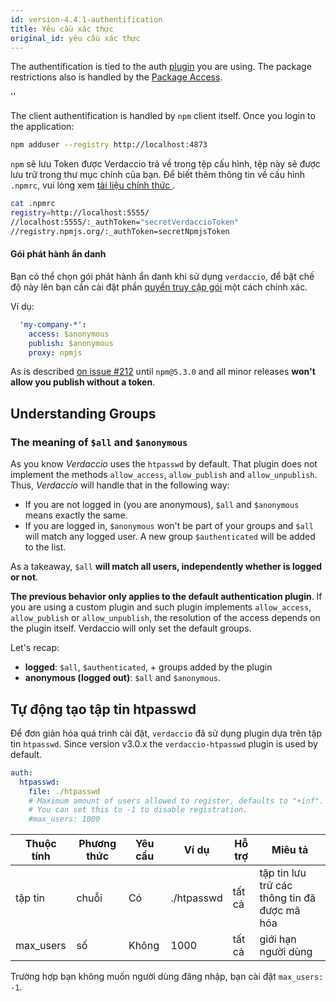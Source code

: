 ```yaml
---
id: version-4.4.1-authentification
title: Yêu cầu xác thực
original_id: yêu cầu xác thực
---
```


The authentification is tied to the auth [plugin](plugins.md) you are using. The package restrictions also is handled by the [Package Access](packages.md).

<div id="codefund">''</div>

The client authentification is handled by `npm` client itself. Once you login to the application:

```bash
npm adduser --registry http://localhost:4873
```

`npm` sẽ lưu Token được Verdaccio trả về trong tệp cấu hình, tệp này sẽ được lưu trữ trong thư mục chính của bạn. Để biết thêm thông tin về cấu hình `.npmrc`, vui lòng xem [ tài liệu chính thức ](https://docs.npmjs.com/files/npmrc).

```bash
cat .npmrc
registry=http://localhost:5555/
//localhost:5555/:_authToken="secretVerdaccioToken"
//registry.npmjs.org/:_authToken=secretNpmjsToken
```

#### Gói phát hành ẩn danh

Bạn có thể chọn gói phát hành ẩn danh khi sử dụng `verdaccio`, để bật chế độ này lên bạn cần cài đặt phần [quyền truy cập gói](packages.md) một cách chính xác.

Ví dụ:

```yaml
  'my-company-*':
    access: $anonymous
    publish: $anonymous
    proxy: npmjs
```

As is described [on issue #212](https://github.com/verdaccio/verdaccio/issues/212#issuecomment-308578500) until `npm@5.3.0` and all minor releases **won't allow you publish without a token**.

## Understanding Groups

### The meaning of `$all` and `$anonymous`

As you know *Verdaccio* uses the `htpasswd` by default. That plugin does not implement the methods `allow_access`, `allow_publish` and `allow_unpublish`. Thus, *Verdaccio* will handle that in the following way:

* If you are not logged in (you are anonymous), `$all` and `$anonymous` means exactly the same.
* If you are logged in, `$anonymous` won't be part of your groups and `$all` will match any logged user. A new group `$authenticated` will be added to the list.

As a takeaway, `$all` **will match all users, independently whether is logged or not**.

**The previous behavior only applies to the default authentication plugin**. If you are using a custom plugin and such plugin implements `allow_access`, `allow_publish` or `allow_unpublish`, the resolution of the access depends on the plugin itself. Verdaccio will only set the default groups.

Let's recap:

* **logged**: `$all`, `$authenticated`, + groups added by the plugin
* **anonymous (logged out)**: `$all` and `$anonymous`.

## Tự động tạo tập tin htpasswd

Để đơn giản hóa quá trình cài đặt, `verdaccio` đã sử dụng plugin dựa trên tập tin `htpasswd`. Since version v3.0.x the `verdaccio-htpasswd` plugin is used by default.

```yaml
auth:
  htpasswd:
    file: ./htpasswd
    # Maximum amount of users allowed to register, defaults to "+inf".
    # You can set this to -1 to disable registration.
    #max_users: 1000
```

| Thuộc tính | Phương thức | Yêu cầu | Ví dụ      | Hỗ trợ | Miêu tả                                      |
| ---------- | ----------- | ------- | ---------- | ------ | -------------------------------------------- |
| tập tin    | chuỗi       | Có      | ./htpasswd | tất cả | tập tin lưu trữ các thông tin đã được mã hóa |
| max_users  | số          | Không   | 1000       | tất cả | giới hạn người dùng                          |

Trường hợp bạn không muốn người dùng đăng nhập, bạn cài đặt `max_users: -1`.
